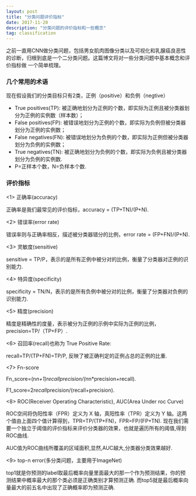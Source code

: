 ```yaml
---
layout: post
title: "分类问题评价指标"
date: 2017-11-20 
description: "分类问题的评价指标和一些概念"
tag: classification
---
```


之前一直用CNN做分类问题，包括男女肌肉图像分类以及可视化和乳腺癌良恶性的诊断，归根到底是一个二分类问题。这篇博文将对一些分类问题中基本概念和评价指标做
一个简单梳理。

### 几个常用的术语

现在假设我们的分类目标只有2类，正例（positive）和负例（negtive）

* True positives(TP):  被正确地划分为正例的个数，即实际为正例且被分类器划分为正例的实例数（样本数）；
* False positives(FP): 被错误地划分为正例的个数，即实际为负例但被分类器划分为正例的实例数；
* False negatives(FN): 被错误地划分为负例的个数，即实际为正例但被分类器划分为负例的实例数；
* True negatives(TN): 被正确地划分为负例的个数，即实际为负例且被分类器划分为负例的实例数.
* P=正样本个数，N=负样本个数.

### 评价指标

<1> 正确率(accuracy)

正确率是我们最常见的评价指标，accuracy = (TP+TN)/(P+N).

<2> 错误率(error rate)

错误率则与正确率相反，描述被分类器错分的比例，error rate = (FP+FN)/(P+N).

<3> 灵敏度(sensitive)

sensitive = TP/P，表示的是所有正例中被分对的比例，衡量了分类器对正例的识别能力.

<4> 特异度(specificity)

specificity = TN/N，表示的是所有负例中被分对的比例，衡量了分类器对负例的识别能力.

<5> 精度(precision)

精度是精确性的度量，表示被分为正例的示例中实际为正例的比例，precision=TP/（TP+FP）.

<6> 召回率(recall)也称为 True Positive Rate:

recall=TP/(TP+FN)=TP/P, 反映了被正确判定的正例占总的正例的比重.

<7> Fn-score

Fn_score=(n*n+1)*recall*precision/(n*n*precision+recall).

F1_score=2*recall*precision/(recall+precision).

<8> ROC(Receiver Operating Characteristic), AUC(Area Under roc Curve)

ROC空间将伪阳性率（FPR）定义为 X 轴，真阳性率（TPR）定义为 Y 轴。这两个值由上面四个值计算得到，TPR=TP/(TP+FN)，FPR=FP/(FP+TN).
现在我们需要一个独立于阈值的评价指标来评价分类器的效果，也就是遍历所有的阈值,得到ROC曲线.

AUC值为ROC曲线所覆盖的区域面积,显然,AUC越大,分类器分类效果越好.

<9> top-n error(多分类问题，主要用于ImageNet)

top1就是你预测的label取最后概率向量里面最大的那一个作为预测结果，你的预测结果中概率最大的那个类必须是正确类别才算预测正确.
而top5就是最后概率向量最大的前五名中出现了正确概率即为预测正确.


























